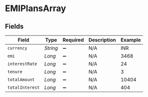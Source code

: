 # EMIPlansArray


## Fields

| Field              | Type               | Required           | Description        | Example            |
| ------------------ | ------------------ | ------------------ | ------------------ | ------------------ |
| `currency`         | *String*           | :heavy_minus_sign: | N/A                | INR                |
| `emi`              | *Long*             | :heavy_minus_sign: | N/A                | 3468               |
| `interestRate`     | *Long*             | :heavy_minus_sign: | N/A                | 24                 |
| `tenure`           | *Long*             | :heavy_minus_sign: | N/A                | 3                  |
| `totalAmount`      | *Long*             | :heavy_minus_sign: | N/A                | 10404              |
| `totalInterest`    | *Long*             | :heavy_minus_sign: | N/A                | 404                |